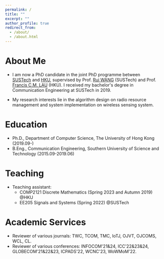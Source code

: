 ```yaml
---
permalink: /
title: ""
excerpt: ""
author_profile: true
redirect_from: 
  - /about/
  - /about.html
---
```


# About Me
* I am now a PhD candidate in the joint PhD programme between [SUSTech](https://www.sustech.edu.cn/en/) and [HKU](https://www.hku.hk/), supervised by Prof. [Rui WANG](http://lasso.eee.sustech.edu.cn/) (SUSTech) and Prof. [Francis C.M. LAU](https://scholar.google.com/citations?user=FmneJesAAAAJ) (HKU). I received my bachelor's degree in Communication Engineering at SUSTech in 2019.

* My research interests lie in the algorithm design on radio resource management and system implementation on wireless sensing system. 

# Education
* Ph.D., Department of Computer Science, The University of Hong Kong (2019.09-)
* B.Eng., Communication Engineering, Southern University of Science and Technology (2015.09-2019.06)

# Teaching
* Teaching assistant:
  * COMP2121 Discrete Mathematics (Spring 2023 and Autumn 2019) @HKU
  * EE205 Signals and Systems (Spring 2022) @SUSTech

# Academic Services
* Reviewer of various journals: TWC, TCOM, TMC, IoTJ, OJVT, OJCOMS, WCL, CL.
* Reviewer of various conferences: INFOCOM'21&24, ICC'22&23&24, GLOBECOM'21&22&23, ICPADS'22, WCNC'23, WoWMoM'22.